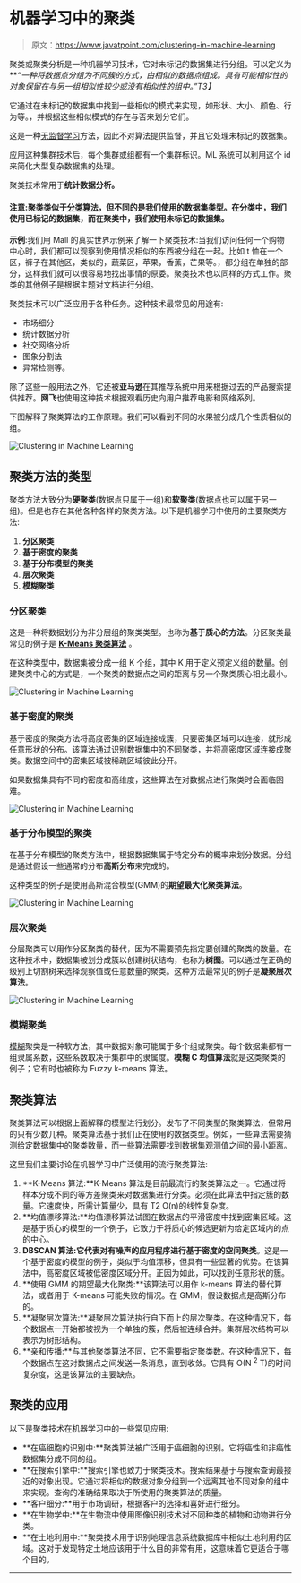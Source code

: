 # 机器学习中的聚类

> 原文：<https://www.javatpoint.com/clustering-in-machine-learning>

聚类或聚类分析是一种机器学习技术，它对未标记的数据集进行分组。可以定义为 ***“一种将数据点分组为不同簇的方式，由相似的数据点组成。具有可能相似性的对象保留在与另一组相似性较少或没有相似性的组中。”*T3】**

它通过在未标记的数据集中找到一些相似的模式来实现，如形状、大小、颜色、行为等。，并根据这些相似模式的存在与否来划分它们。

这是一种[无监督学习](https://www.javatpoint.com/unsupervised-machine-learning)方法，因此不对算法提供监督，并且它处理未标记的数据集。

应用这种集群技术后，每个集群或组都有一个集群标识。ML 系统可以利用这个 id 来简化大型复杂数据集的处理。

聚类技术常用于**统计数据分析。**

#### 注意:聚类类似于[分类算法](https://www.javatpoint.com/classification-algorithm-in-machine-learning)，但不同的是我们使用的数据集类型。在分类中，我们使用已标记的数据集，而在聚类中，我们使用未标记的数据集。

**示例**:我们用 Mall 的真实世界示例来了解一下聚类技术:当我们访问任何一个购物中心时，我们都可以观察到使用情况相似的东西被分组在一起。比如 t 恤在一个区，裤子在其他区，类似的，蔬菜区，苹果，香蕉，芒果等。，都分组在单独的部分，这样我们就可以很容易地找出事情的原委。聚类技术也以同样的方式工作。聚类的其他例子是根据主题对文档进行分组。

聚类技术可以广泛应用于各种任务。这种技术最常见的用途有:

*   市场细分
*   统计数据分析
*   社交网络分析
*   图象分割法
*   异常检测等。

除了这些一般用法之外，它还被**亚马逊**在其推荐系统中用来根据过去的产品搜索提供推荐。**网飞**也使用这种技术根据观看历史向用户推荐电影和网络系列。

下图解释了聚类算法的工作原理。我们可以看到不同的水果被分成几个性质相似的组。

![Clustering in Machine Learning](img/60f686c320ff1889c5cf2c676edc8f91.png)

## 聚类方法的类型

聚类方法大致分为**硬聚类**(数据点只属于一组)和**软聚类**(数据点也可以属于另一组)。但是也存在其他各种各样的聚类方法。以下是机器学习中使用的主要聚类方法:

1.  **分区聚类**
2.  **基于密度的聚类**
3.  **基于分布模型的聚类**
4.  **层次聚类**
5.  **模糊聚类**

### 分区聚类

这是一种将数据划分为非分层组的聚类类型。也称为**基于质心的方法**。分区聚类最常见的例子是 **[K-Means 聚类算法](k-means-clustering-algorithm-in-machine-learning)** 。

在这种类型中，数据集被分成一组 K 个组，其中 K 用于定义预定义组的数量。创建聚类中心的方式是，一个聚类的数据点之间的距离与另一个聚类质心相比最小。

![Clustering in Machine Learning](img/f84afbd021b6ebe0fbd42c6614c40d4b.png)

### 基于密度的聚类

基于密度的聚类方法将高度密集的区域连接成簇，只要密集区域可以连接，就形成任意形状的分布。该算法通过识别数据集中的不同聚类，并将高密度区域连接成聚类。数据空间中的密集区域被稀疏区域彼此分开。

如果数据集具有不同的密度和高维度，这些算法在对数据点进行聚类时会面临困难。

![Clustering in Machine Learning](img/320ee7d461f4d08a2a0822ca7789e77e.png)

### 基于分布模型的聚类

在基于分布模型的聚类方法中，根据数据集属于特定分布的概率来划分数据。分组是通过假设一些通常的分布**高斯分布**来完成的。

这种类型的例子是使用高斯混合模型(GMM)的**期望最大化聚类算法**。

![Clustering in Machine Learning](img/365d642824f29f6fad7578b515ebb568.png)

### 层次聚类

分层聚类可以用作分区聚类的替代，因为不需要预先指定要创建的聚类的数量。在这种技术中，数据集被划分成簇以创建树状结构，也称为**树图**。可以通过在正确的级别上切割树来选择观察值或任意数量的聚类。这种方法最常见的例子是**凝聚层次算法**。

![Clustering in Machine Learning](img/6572009bbdf94a5f080d747a689a0c3c.png)

### 模糊聚类

[模糊](https://www.javatpoint.com/fuzzy-logic)聚类是一种软方法，其中数据对象可能属于多个组或聚类。每个数据集都有一组隶属系数，这些系数取决于集群中的隶属度。**模糊 C 均值算法**就是这类聚类的例子；它有时也被称为 Fuzzy k-means 算法。

## 聚类算法

聚类算法可以根据上面解释的模型进行划分。发布了不同类型的聚类算法，但常用的只有少数几种。聚类算法基于我们正在使用的数据类型。例如，一些算法需要猜测给定数据集中的聚类数量，而一些算法需要找到数据集观测值之间的最小距离。

这里我们主要讨论在机器学习中广泛使用的流行聚类算法:

1.  **K-Means 算法:**K-Means 算法是目前最流行的聚类算法之一。它通过将样本分成不同的等方差聚类来对数据集进行分类。必须在此算法中指定簇的数量。它速度快，所需计算量少，具有 T2 O(n)的线性复杂度。
2.  **均值漂移算法:**均值漂移算法试图在数据点的平滑密度中找到密集区域。这是基于质心的模型的一个例子，它致力于将质心的候选更新为给定区域内的点的中心。
3.  **DBSCAN 算法:**它代表**对有噪声的应用程序进行基于密度的空间聚类**。这是一个基于密度的模型的例子，类似于均值漂移，但具有一些显著的优势。在该算法中，高密度区域被低密度区域分开。正因为如此，可以找到任意形状的簇。
4.  **使用 GMM 的期望最大化聚类:**该算法可以用作 k-means 算法的替代算法，或者用于 K-means 可能失败的情况。在 GMM，假设数据点是高斯分布的。
5.  **凝聚层次算法:**凝聚层次算法执行自下而上的层次聚类。在这种情况下，每个数据点一开始都被视为一个单独的簇，然后被连续合并。集群层次结构可以表示为树形结构。
6.  **亲和传播:**与其他聚类算法不同，它不需要指定聚类数。在这种情况下，每个数据点在这对数据点之间发送一条消息，直到收敛。它具有 O(N <sup>2</sup> T)的时间复杂度，这是该算法的主要缺点。

## 聚类的应用

以下是聚类技术在机器学习中的一些常见应用:

*   **在癌细胞的识别中:**聚类算法被广泛用于癌细胞的识别。它将癌性和非癌性数据集分成不同的组。
*   **在搜索引擎中:**搜索引擎也致力于聚类技术。搜索结果基于与搜索查询最接近的对象出现。它通过将相似的数据对象分组到一个远离其他不同对象的组中来实现。查询的准确结果取决于所使用的聚类算法的质量。
*   **客户细分:**用于市场调研，根据客户的选择和喜好进行细分。
*   **在生物学中:**在生物流中使用图像识别技术对不同种类的植物和动物进行分类。
*   **在土地利用中:**聚类技术用于识别地理信息系统数据库中相似土地利用的区域。这对于发现特定土地应该用于什么目的非常有用，这意味着它更适合于哪个目的。

* * *